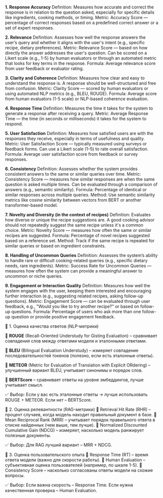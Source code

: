 **1. Response Accuracy**
Definition: Measures how accurate and correct the response is in relation to the question asked, especially for specific details like ingredients, cooking methods, or timing.
Metric: Accuracy Score — percentage of correct responses based on a predefined correct answer or a set of expert responses.

**2. Relevance**
Definition: Assesses how well the response answers the user’s query and whether it aligns with the user's intent (e.g., specific recipe, dietary preferences).
Metric: Relevance Score — based on how directly the answer addresses the user's question. Can be scored on a Likert scale (e.g., 1-5) by human evaluators or through an automated metric that looks for key terms in the response.
Formula: Average relevance score from user feedback or evaluator rating.

**3. Clarity and Coherence**
Definition: Measures how clear and easy to understand the response is. A response should be well-structured and free from confusion.
Metric: Clarity Score — scored by human evaluators or using automated NLP metrics (e.g., BLEU, ROUGE).
Formula: Average score from human evaluators (1-5 scale) or NLP-based coherence evaluation.

**4. Response Time**
Definition: Measures the time it takes for the system to generate a response after receiving a query.
Metric: Average Response Time — the time (in seconds or milliseconds) it takes for the system to respond.

**5. User Satisfaction**
Definition: Measures how satisfied users are with the responses they receive, especially in terms of usefulness and quality.
Metric: User Satisfaction Score — typically measured using surveys or feedback forms. Can use a Likert scale (1–5) to rate overall satisfaction.
Formula: Average user satisfaction score from feedback or survey responses.

**6. Consistency**
Definition: Assesses whether the system provides consistent answers to the same or similar queries over time.
Metric: Consistency Score — measures how similar responses are when the same question is asked multiple times. Can be evaluated through a comparison of answers (e.g., semantic similarity).
Formula: Percentage of identical or similar responses across multiple queries.
Method: Use semantic similarity metrics like cosine similarity between vectors from BERT or another transformer-based model.

**7. Novelty and Diversity (in the context of recipes)**
Definition: Evaluates how diverse or unique the recipe suggestions are. A good cooking advisor should not repeatedly suggest the same recipe unless it's a common choice.
Metric: Novelty Score — measures how often the same or similar recipes are suggested.
Formula: Percentage of novel recipes suggested based on a reference set.
Method: Track if the same recipe is repeated for similar queries or based on ingredient constraints.

**8. Handling of Uncommon Queries**
Definition: Assesses the system’s ability to handle rare or difficult cooking-related queries (e.g., specific dietary needs, rare ingredients).
Metric: Success Rate for Uncommon Queries — measures how often the system can provide a meaningful answer to uncommon or niche queries.

**9. Engagement or Interaction Quality**
Definition: Measures how well the system engages with the user, keeping them interested and encouraging further interaction (e.g., suggesting related recipes, asking follow-up questions).
Metric: Engagement Score — can be evaluated through user feedback, e.g., "Would you like to try another recipe?" or based on follow-up questions.
Formula: Percentage of users who ask more than one follow-up question or provide positive engagement feedback.



📌 1. Оценка качества ответов (NLP-метрики)

🔹 **ROUGE** (Recall-Oriented Understudy for Gisting Evaluation) – сравнивает совпадения слов между ответами модели и эталонными ответами.

🔹 **BLEU** (Bilingual Evaluation Understudy) – измеряет совпадение последовательностей токенов (полезно, если есть эталонные ответы).

🔹 **METEOR** (Metric for Evaluation of Translation with Explicit ORdering) – улучшенный вариант BLEU, учитывает синонимы и порядок слов.

🔹 **BERTScore** – сравнивает ответы на уровне эмбеддингов, лучше учитывает смысл.


✅ Выбор: Если у вас есть эталонные ответы → лучше использовать ROUGE + METEOR. Если нет – BERTScore.


📌 2. Оценка релевантности (RAG-метрики)
🔹 Retrieval Hit Rate (RHR) – процент случаев, когда модель находит правильный документ в базе.
🔹 Mean Reciprocal Rank (MRR) – учитывает порядок правильного ответа в списке найденных (чем выше, тем лучше).
🔹 Normalized Discounted Cumulative Gain (NDCG) – измеряет, насколько модель ранжирует полезные документы.

✅ Выбор: Для RAG лучший вариант – MRR + NDCG.

📌 3. Оценка пользовательского опыта
🔹 Response Time (RT) – время ответа модели (важно для скорости работы).
🔹 Human Evaluation – субъективная оценка пользователей (например, по шкале 1-5).
🔹 Consistency Score – насколько согласованы ответы модели на схожие вопросы.

✅ Выбор: Если важна скорость – Response Time. Если нужна качественная проверка – Human Evaluation.
